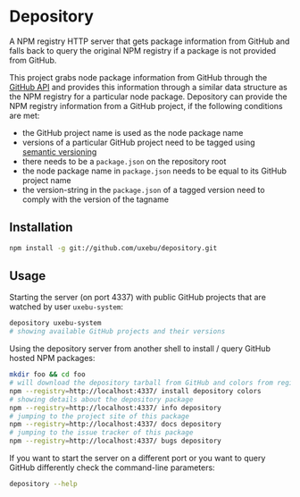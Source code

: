 # Depository

A NPM registry HTTP server that gets package information from GitHub and falls back
to query the original NPM registry if a package is not provided from GitHub.

This project grabs node package information from GitHub through the 
[GitHub API](http://developer.github.com/) and provides this information through a 
similar data structure as the NPM registry for a particular node package. Depository
can provide the NPM registry information from a GitHub project, if the following 
conditions are met:

* the GitHub project name is used as the node package name
* versions of a particular GitHub project need to be tagged using [semantic versioning](http://semver.org/)
* there needs to be a `package.json` on the repository root
* the node package name in `package.json` needs to be equal to its GitHub project name
* the version-string in the `package.json` of a tagged version need to comply with the version of the tagname 

## Installation

~~~bash
npm install -g git://github.com/uxebu/depository.git
~~~

## Usage

Starting the server (on port 4337) with public GitHub projects that are watched by user `uxebu-system`:

~~~bash
depository uxebu-system
# showing available GitHub projects and their versions
~~~

Using the depository server from another shell to install / query GitHub hosted NPM packages:

~~~bash
mkdir foo && cd foo
# will download the depository tarball from GitHub and colors from registry.npmjs.org
npm --registry=http://localhost:4337/ install depository colors
# showing details about the depository package
npm --registry=http://localhost:4337/ info depository
# jumping to the project site of this package
npm --registry=http://localhost:4337/ docs depository
# jumping to the issue tracker of this package
npm --registry=http://localhost:4337/ bugs depository
~~~

If you want to start the server on a different port or you want to query GitHub differently
check the command-line parameters:

~~~bash
depository --help
~~~
